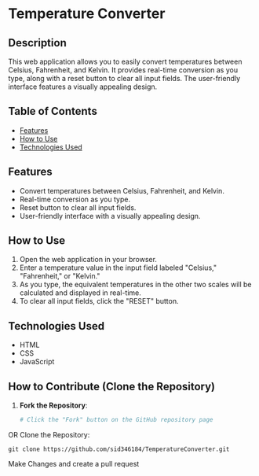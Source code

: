 # Temperature Converter

## Description

This web application allows you to easily convert temperatures between Celsius, Fahrenheit, and Kelvin. It provides real-time conversion as you type, along with a reset button to clear all input fields. The user-friendly interface features a visually appealing design.

## Table of Contents

- [Features](#features)
- [How to Use](#how-to-use)
- [Technologies Used](#technologies-used)


## Features

- Convert temperatures between Celsius, Fahrenheit, and Kelvin.
- Real-time conversion as you type.
- Reset button to clear all input fields.
- User-friendly interface with a visually appealing design.

## How to Use

1. Open the web application in your browser.
2. Enter a temperature value in the input field labeled "Celsius," "Fahrenheit," or "Kelvin."
3. As you type, the equivalent temperatures in the other two scales will be calculated and displayed in real-time.
4. To clear all input fields, click the "RESET" button.

## Technologies Used

- HTML
- CSS
- JavaScript

## How to Contribute (Clone the Repository)

1. **Fork the Repository**:
   ```bash
   # Click the "Fork" button on the GitHub repository page

OR
Clone the Repository:
```
git clone https://github.com/sid346184/TemperatureConverter.git
```
Make Changes and create a pull request
